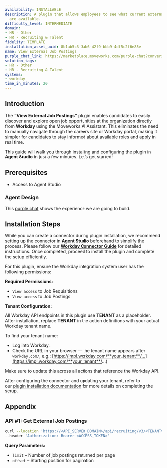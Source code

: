 ```yaml
---
availability: INSTALLABLE
description: A plugin that allows employees to see what current external postings
  are available.
difficulty_level: INTERMEDIATE
domain:
- HR - Other
- HR - Recruiting & Talent
fidelity: TEMPLATE
installation_asset_uuid: 8b1ab5c3-3ab6-42f9-bbb9-4df5c2f6e85e
name: View External Job Postings
purple_chat_link: https://marketplace.moveworks.com/purple-chat?conversation=%7B%22citations%22%3A%5B%7B%22connectorName%22%3A%22workday%22%2C%22citationTitle%22%3A%22External+Job+Postings%22%7D%5D%2C%22messages%22%3A%5B%7B%22role%22%3A%22user%22%2C%22parts%22%3A%5B%7B%22richText%22%3A%22Show+me+all+external+job+postings+in+the+IT+department+on+Workday%22%7D%5D%7D%2C%7B%22role%22%3A%22assistant%22%2C%22parts%22%3A%5B%7B%22reasoningSteps%22%3A%5B%7B%22status%22%3A%22success%22%2C%22richText%22%3A%22Filtering+external+job+postings+in+%3Cb+xmlns%3D%5C%22http%3A%2F%2Fwww.w3.org%2F1999%2Fxhtml%5C%22%3EWorkday%3C%2Fb%3E+by+department%3A+IT%22%7D%5D%7D%2C%7B%22richText%22%3A%22%3Cp+xmlns%3D%5C%22http%3A%2F%2Fwww.w3.org%2F1999%2Fxhtml%5C%22%3EHere+are+a+few+external+job+postings+in+the+IT+department%3A%3C%2Fp%3E%22%7D%2C%7B%22richText%22%3A%22%3Ch3+xmlns%3D%5C%22http%3A%2F%2Fwww.w3.org%2F1999%2Fxhtml%5C%22%3E%3Cb%3E1.IT+Manager%3C%2Fb%3E%3C%2Fh3%3E%3Cp+xmlns%3D%5C%22http%3A%2F%2Fwww.w3.org%2F1999%2Fxhtml%5C%22%3E%3C%2Fp%3E%3Cul+xmlns%3D%5C%22http%3A%2F%2Fwww.w3.org%2F1999%2Fxhtml%5C%22%3E%3Cli%3E%3Cb%3ETitle%3C%2Fb%3E%3A+IT+Manager%3C%2Fli%3E%3Cli%3E%3Cb%3EDescription%3C%2Fb%3E%3A+Manage+IT+infrastructure+and+support+teams.%3C%2Fli%3E%3Cli%3E%3Cb%3ELocation%3C%2Fb%3E%3A+Canberra%3C%2Fli%3E%3Cli%3E%3Cb%3EJob+Type%3C%2Fb%3E%3A+Full-time%3C%2Fli%3E%3Cli%3E%3Cb%3ETime+Type%3C%2Fb%3E%3A+Regular%3C%2Fli%3E%3Cli%3E%3Cb%3ECategory%3C%2Fb%3E%3A+IT%3C%2Fli%3E%3Cli%3E%3Cb%3EOrganization%3C%2Fb%3E%3A+Tech+Solutions+Inc.%3C%2Fli%3E%3Cli%3E%3Cb%3EStart+Date%3C%2Fb%3E%3A+2024-07-01%3C%2Fli%3E%3Cli%3E%3Cb%3EJob+Site%3C%2Fb%3E%3A+workday.com%2Fcareers%3C%2Fli%3E%3C%2Ful%3E%22%7D%2C%7B%22citations%22%3A%5B%7B%22connectorName%22%3A%22workday%22%2C%22citationTitle%22%3A%22Apply+Here%22%7D%5D%7D%2C%7B%22richText%22%3A%22%3Ch3+xmlns%3D%5C%22http%3A%2F%2Fwww.w3.org%2F1999%2Fxhtml%5C%22%3E%3Cb%3E2.+Network+Administrator%3C%2Fb%3E%3C%2Fh3%3E%3Cp+xmlns%3D%5C%22http%3A%2F%2Fwww.w3.org%2F1999%2Fxhtml%5C%22%3E%3C%2Fp%3E%3Cul+xmlns%3D%5C%22http%3A%2F%2Fwww.w3.org%2F1999%2Fxhtml%5C%22%3E%3Cli%3E%3Cb%3ETitle%3C%2Fb%3E%3A+Network+Administrator%3C%2Fli%3E%3Cli%3E%3Cb%3EDescription%3C%2Fb%3E%3A+Maintain+network+security+and+connectivity.%3C%2Fli%3E%3Cli%3E%3Cb%3ELocation%3C%2Fb%3E%3A+Sydney%3C%2Fli%3E%3Cli%3E%3Cb%3EJob+Type%3C%2Fb%3E%3A+Full-time%3C%2Fli%3E%3Cli%3E%3Cb%3ETime+Type%3C%2Fb%3E%3A+Regular%3C%2Fli%3E%3Cli%3E%3Cb%3ECategory%3C%2Fb%3E%3A+IT%3C%2Fli%3E%3Cli%3E%3Cb%3EOrganization%3C%2Fb%3E%3A+Tech+Solutions+Inc.%3C%2Fli%3E%3Cli%3E%3Cb%3EStart+Date%3C%2Fb%3E%3A+2024-08-15%3C%2Fli%3E%3Cli%3E%3Cb%3EJob+Site%3C%2Fb%3E%3A+workday.com%2Fcareers%3C%2Fli%3E%3C%2Ful%3E%22%7D%2C%7B%22citations%22%3A%5B%7B%22connectorName%22%3A%22workday%22%2C%22citationTitle%22%3A%22Apply+Here%22%7D%5D%7D%2C%7B%22richText%22%3A%22%3Cp+xmlns%3D%5C%22http%3A%2F%2Fwww.w3.org%2F1999%2Fxhtml%5C%22%3EThere+may+be+more+jobs+in+IT.+What+would+you+like+to+do+next%3F%3C%2Fp%3E%22%7D%5D%7D%5D%7D
solution_tags:
- HR - Other
- HR - Recruiting & Talent
systems:
- workday
time_in_minutes: 20
---
```


## Introduction

The **“View External Job Postings”** plugin enables candidates to easily discover and explore open job opportunities at the organization directly from **Workday** using the Moveworks AI Assistant. This eliminates the need to manually navigate through the careers site or Workday portal, making it simpler for candidates to stay informed about available roles and apply in real time.

This guide will walk you through installing and configuring the plugin in **Agent Studio** in just a few minutes. Let’s get started!

## **Prerequisites**

- Access to Agent Studio

### Agent Design

This [purple chat](https://marketplace.moveworks.com/purple-chat?conversation=%7B%22citations%22%3A%5B%7B%22connectorName%22%3A%22workday%22%2C%22citationTitle%22%3A%22External+Job+Postings%22%7D%5D%2C%22messages%22%3A%5B%7B%22role%22%3A%22user%22%2C%22parts%22%3A%5B%7B%22richText%22%3A%22Show+me+all+external+job+postings+in+the+IT+department+on+Workday%22%7D%5D%7D%2C%7B%22role%22%3A%22assistant%22%2C%22parts%22%3A%5B%7B%22reasoningSteps%22%3A%5B%7B%22status%22%3A%22success%22%2C%22richText%22%3A%22Filtering+external+job+postings+in+%3Cb+xmlns%3D%5C%22http%3A%2F%2Fwww.w3.org%2F1999%2Fxhtml%5C%22%3EWorkday%3C%2Fb%3E+by+department%3A+IT%22%7D%5D%7D%2C%7B%22richText%22%3A%22%3Cp+xmlns%3D%5C%22http%3A%2F%2Fwww.w3.org%2F1999%2Fxhtml%5C%22%3EHere+are+a+few+external+job+postings+in+the+IT+department%3A%3C%2Fp%3E%22%7D%2C%7B%22richText%22%3A%22%3Ch3+xmlns%3D%5C%22http%3A%2F%2Fwww.w3.org%2F1999%2Fxhtml%5C%22%3E%3Cb%3E1.IT+Manager%3C%2Fb%3E%3C%2Fh3%3E%3Cp+xmlns%3D%5C%22http%3A%2F%2Fwww.w3.org%2F1999%2Fxhtml%5C%22%3E%3C%2Fp%3E%3Cul+xmlns%3D%5C%22http%3A%2F%2Fwww.w3.org%2F1999%2Fxhtml%5C%22%3E%3Cli%3E%3Cb%3ETitle%3C%2Fb%3E%3A+IT+Manager%3C%2Fli%3E%3Cli%3E%3Cb%3EDescription%3C%2Fb%3E%3A+Manage+IT+infrastructure+and+support+teams.%3C%2Fli%3E%3Cli%3E%3Cb%3ELocation%3C%2Fb%3E%3A+Canberra%3C%2Fli%3E%3Cli%3E%3Cb%3EJob+Type%3C%2Fb%3E%3A+Full-time%3C%2Fli%3E%3Cli%3E%3Cb%3ETime+Type%3C%2Fb%3E%3A+Regular%3C%2Fli%3E%3Cli%3E%3Cb%3ECategory%3C%2Fb%3E%3A+IT%3C%2Fli%3E%3Cli%3E%3Cb%3EOrganization%3C%2Fb%3E%3A+Tech+Solutions+Inc.%3C%2Fli%3E%3Cli%3E%3Cb%3EStart+Date%3C%2Fb%3E%3A+2024-07-01%3C%2Fli%3E%3Cli%3E%3Cb%3EJob+Site%3C%2Fb%3E%3A+workday.com%2Fcareers%3C%2Fli%3E%3C%2Ful%3E%22%7D%2C%7B%22citations%22%3A%5B%7B%22connectorName%22%3A%22workday%22%2C%22citationTitle%22%3A%22Apply+Here%22%7D%5D%7D%2C%7B%22richText%22%3A%22%3Ch3+xmlns%3D%5C%22http%3A%2F%2Fwww.w3.org%2F1999%2Fxhtml%5C%22%3E%3Cb%3E2.+Network+Administrator%3C%2Fb%3E%3C%2Fh3%3E%3Cp+xmlns%3D%5C%22http%3A%2F%2Fwww.w3.org%2F1999%2Fxhtml%5C%22%3E%3C%2Fp%3E%3Cul+xmlns%3D%5C%22http%3A%2F%2Fwww.w3.org%2F1999%2Fxhtml%5C%22%3E%3Cli%3E%3Cb%3ETitle%3C%2Fb%3E%3A+Network+Administrator%3C%2Fli%3E%3Cli%3E%3Cb%3EDescription%3C%2Fb%3E%3A+Maintain+network+security+and+connectivity.%3C%2Fli%3E%3Cli%3E%3Cb%3ELocation%3C%2Fb%3E%3A+Sydney%3C%2Fli%3E%3Cli%3E%3Cb%3EJob+Type%3C%2Fb%3E%3A+Full-time%3C%2Fli%3E%3Cli%3E%3Cb%3ETime+Type%3C%2Fb%3E%3A+Regular%3C%2Fli%3E%3Cli%3E%3Cb%3ECategory%3C%2Fb%3E%3A+IT%3C%2Fli%3E%3Cli%3E%3Cb%3EOrganization%3C%2Fb%3E%3A+Tech+Solutions+Inc.%3C%2Fli%3E%3Cli%3E%3Cb%3EStart+Date%3C%2Fb%3E%3A+2024-08-15%3C%2Fli%3E%3Cli%3E%3Cb%3EJob+Site%3C%2Fb%3E%3A+workday.com%2Fcareers%3C%2Fli%3E%3C%2Ful%3E%22%7D%2C%7B%22citations%22%3A%5B%7B%22connectorName%22%3A%22workday%22%2C%22citationTitle%22%3A%22Apply+Here%22%7D%5D%7D%2C%7B%22richText%22%3A%22%3Cp+xmlns%3D%5C%22http%3A%2F%2Fwww.w3.org%2F1999%2Fxhtml%5C%22%3EThere+may+be+more+jobs+in+IT.+What+would+you+like+to+do+next%3F%3C%2Fp%3E%22%7D%5D%7D%5D%7D) shows the experience we are going to build.

## Installation Steps

While you can create a connector during plugin installation, we recommend setting up the connector in **Agent Studio** beforehand to simplify the process. Please follow our [**Workday Connector Guide**](https://developer.moveworks.com/marketplace/package/?id=workday&hist=home%2Cbrws#how-to-implement) for detailed instructions. Once completed, proceed to install the plugin and complete the setup efficiently.

For this plugin, ensure the Workday integration system user has the following permissions:

**Required Permissions:**

- `View access` to Job Requisitions
- `View access` to Job Postings

**Tenant Configuration:**

All Workday API endpoints in this plugin use **TENANT** as a placeholder. After installation, replace **TENANT** in the action definitions with your actual Workday tenant name.

To find your tenant name:

- Log into Workday.
- Check the URL in your browser — the tenant name appears after `workday.com/`, e.g.: [https://impl.workday.com/**your_tenant**/...](https://impl.workday.com/**your_tenant**/...)
    

Make sure to update this across all actions that reference the Workday API.

After configuring the connector and updating your tenant, refer to our [plugin installation documentation](https://help.moveworks.com/docs/ai-agent-marketplace-installation) for more details on completing the setup.

## **Appendix**

### **API #1: Get External Job Postings**

```bash
curl --location 'https://<API_SERVER_DOMAIN>/api/recruiting/v3/<TENANT>/jobPostings?limit=100&offset=0' \
--header 'Authorization: Bearer <ACCESS_TOKEN>'
```

**Query Parameters:**

- `limit` – Number of job postings returned per page
- `offset` – Starting position for pagination